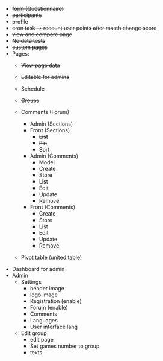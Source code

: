 - ~~form (Questionnaire)~~
- ~~participants~~
- ~~profile~~
- ~~cron task -> recount user points after match change score~~
- ~~view and compare page~~
- ~~No data tests~~
- ~~custom pages~~
- Pages:
  - ~~View page data~~ 
  - ~~Editable for admins~~
  - ~~Schedule~~
  - ~~Groups~~
  - Comments (Forum)
    - ~~Admin (Sections)~~
    - Front (Sections)
      - ~~List~~
      - ~~Pin~~
      - Sort
    - Admin (Comments)
      - Model
      - Create
      - Store
      - List
      - Edit
      - Update
      - Remove
    - Front (Comments)
      - Create
      - Store
      - List
      - Edit
      - Update
      - Remove
    
  - Pivot table (united table)
- Dashboard for admin
- Admin
  - Settings
    - header image
    - logo image
    - Registration (enable)
    - Forum (enable)
    - Comments
    - Languages
    - User interface lang
  - Edit group
    - edit page
    - Set games number to group
    - texts